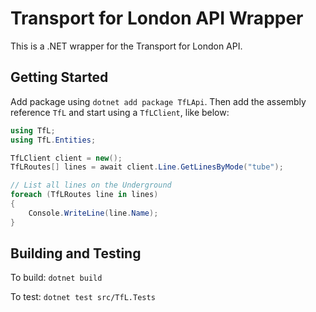 # Transport for London API Wrapper

This is a .NET wrapper for the Transport for London API.

## Getting Started

Add package using `dotnet add package TfLApi`.
Then add the assembly reference `TfL` and start using a `TfLClient`, like below:

```csharp
using TfL;
using TfL.Entities;

TfLClient client = new();
TfLRoutes[] lines = await client.Line.GetLinesByMode("tube");

// List all lines on the Underground
foreach (TfLRoutes line in lines)
{
    Console.WriteLine(line.Name);
}
```

## Building and Testing

To build: `dotnet build`

To test: `dotnet test src/TfL.Tests`

